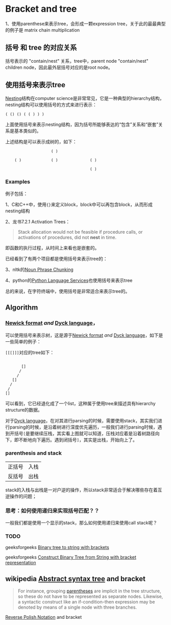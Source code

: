 # Bracket and tree

1、使用parenthese来表示tree，会形成一颗expression tree，关于此的最最典型的例子是 matrix chain multiplication

## 括号 和 tree 的对应关系

括号表示的 "contain/nest" 关系，tree中，parent node "contain/nest" children node，因此最外层括号对应的是root node。

## 使用括号来表示tree



[Nesting](https://en.wikipedia.org/wiki/Nesting_(computing))结构在computer science是非常常见，它是一种典型的hierarchy结构，nesting结构可以使用括号的方式来进行表示：

```
( () () ( ( ) ) )
```

上面使用括号来表示nesting结构，因为括号所能够表达的“包含”关系和“嵌套”关系是基本类似的。

上述结构是可以表示成树的，如下：

```
					( )
	
    ( )				( )				 ( )
    								
    								 ( )
```

### Examples

例子包括：

1、C和C++中，使用`{}`来定义block，block中可以再包含block，从而形成nesting结构

2、龙书7.2.1 Activation Trees：

> Stack allocation would not be feasible if procedure calls, or activations of procedures, did not **nest** in time. 

即函数的执行过程，从时间上来看也是嵌套的。

已经看到了有两个项目都是使用括号来表示tree的：

3、nltk的[Noun Phrase Chunking](http://www.nltk.org/book/ch07.html)

4、python的[Python Language Services](https://docs.python.org/3/library/language.html)也使用括号来表示tree

总的来说，在字符终端中，使用括号是非常适合来表示tree的。



## Algorithm





### [Newick format](https://en.wikipedia.org/wiki/Newick_format) *and* [Dyck language](https://en.wikipedia.org/wiki/Dyck_language)，

可以使用括号来表示树，这是源于[Newick format](https://en.wikipedia.org/wiki/Newick_format) *and* [Dyck language](https://en.wikipedia.org/wiki/Dyck_language)，如下是一些简单的例子：

`[[[]]]`对应的tree如下：

```
   
       []
      /
     /
   []
  /
 /
[]
```



可以看到，它已经退化成了一个list，这种属于使用tree来描述具有hierarchy structure的数据。

对于[Dyck language](https://en.wikipedia.org/wiki/Dyck_language)，在对其进行parsing的时候，需要使用stack，其实我们进行parsing的时候，是沿着树进行深度优先遍历，一般我们进行parsing时候，遇到开括号`[`是要继续压栈，其实看上图就可以知道，压栈对应着是沿着树路径向下，即不断地向下遍历。遇到闭括号`]`，其实是出栈，开始向上了。

### parenthesis and stack

|        |      |
| ------ | ---- |
| 正括号 | 入栈 |
| 反括号 | 出栈 |

stack的入栈与出栈是一对户逆的操作，所以stack非常适合于解决哪些存在着互逆操作的问题；



### 思考：如何使用递归来实现括号匹配？？

一般我们都是使用一个显示的stack，那么如何使用递归来使用call stack呢？



### TODO

geeksforgeeks [Binary tree to string with brackets](https://www.geeksforgeeks.org/binary-tree-string-brackets/)

geeksforgeeks [Construct Binary Tree from String with bracket representation](https://www.geeksforgeeks.org/construct-binary-tree-string-bracket-representation/)



## wikipedia [Abstract syntax tree](https://en.wikipedia.org/wiki/Abstract_syntax_tree) and bracket

> For instance, grouping [parentheses](https://en.wikipedia.org/wiki/Bracket#Parentheses) are implicit in the tree structure, so these do not have to be represented as separate nodes. Likewise, a syntactic construct like an if-condition-then expression may be denoted by means of a single node with three branches.

[Reverse Polish Notation](https://en.wikipedia.org/wiki/Reverse_Polish_notation) and bracket






